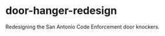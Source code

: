 door-hanger-redesign
====================

Redesigning the San Antonio Code Enforcement door knockers.
